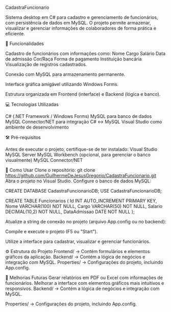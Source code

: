 CadastraFuncionario

Sistema desktop em C# para cadastro e gerenciamento de funcionários, com persistência de dados em MySQL. O projeto permite armazenar, visualizar e gerenciar informações de colaboradores de forma prática e eficiente.

📝 Funcionalidades

Cadastro de funcionários com informações como:
Nome
Cargo
Salário
Data de admissão
Cor/Raça
Forma de pagamento 
Instituição bancária
Visualização de registros cadastrados.

Conexão com MySQL para armazenamento permanente.

Interface gráfica amigável utilizando Windows Forms.

Estrutura organizada em Frontend (interface) e Backend (lógica e banco).

💻 Tecnologias Utilizadas

C# (.NET Framework / Windows Forms)
MySQL para banco de dados
MySQL Connector/NET para integração C# ↔ MySQL
Visual Studio como ambiente de desenvolvimento

🛠 Pré-requisitos

Antes de executar o projeto, certifique-se de ter instalado:
Visual Studio
MySQL Server
MySQL Workbench (opcional, para gerenciar o banco visualmente)
MySQL Connector/NET

🚀 Como Usar
Clone o repositório:
git clone https://github.com/GuilhermeDeJesusGregorio/CadastraFuncionario.git
Abra o projeto no Visual Studio.
Configure o banco de dados MySQL:

CREATE DATABASE CadastraFuncionarioDB;
USE CadastraFuncionarioDB;

CREATE TABLE Funcionarios (
    Id INT AUTO_INCREMENT PRIMARY KEY,
    Nome VARCHAR(100) NOT NULL,
    Cargo VARCHAR(50) NOT NULL,
    Salario DECIMAL(10,2) NOT NULL,
    DataAdmissao DATE NOT NULL
);


Atualize a string de conexão no projeto (arquivo App.config ou no backend):

<connectionStrings>
    <add name="ConexaoMySQL" 
         connectionString="server=localhost;port=3306;database=CadastraFuncionarioDB;uid=seu_usuario;pwd=sua_senha;" 
         providerName="MySql.Data.MySqlClient"/>
</connectionStrings>
Compile e execute o projeto (F5 ou "Start").

Utilize a interface para cadastrar, visualizar e gerenciar funcionários.


⚙ Estrutura do Projeto
Frontend/ → Contém formulários e elementos gráficos da aplicação.
Backend/ → Contém a lógica de negócios e integração com MySQL.
Properties/ → Configurações do projeto, incluindo App.config.

  
🔧 Melhorias Futuras
Gerar relatórios em PDF ou Excel com informações de funcionários.
Melhorar a interface com elementos gráficos mais intuitivos e responsivos.
Backend/ → Contém a lógica de negócios e integração com MySQL.

Properties/ → Configurações do projeto, incluindo App.config.
